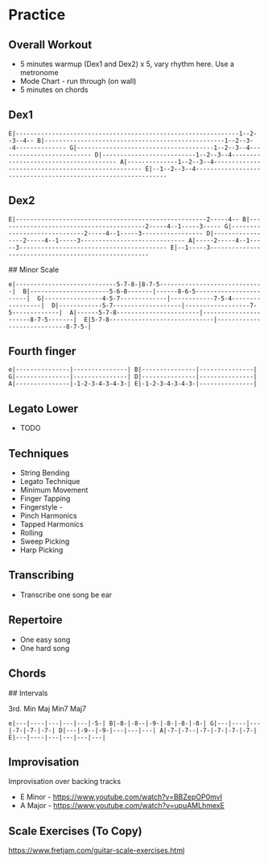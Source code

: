 # Practice

## Overall Workout

* 5 minutes warmup (Dex1 and Dex2) x 5, vary rhythm here.  Use a metronome
* Mode Chart - run through (on wall)
* 5 minutes on chords

## Dex1

``
E|--------------------------------------------------------------1--2--3--4--
B|--------------------------------------------------1--2--3--4--------------
G|--------------------------------------1--2--3--4--------------------------
D|--------------------------1--2--3--4--------------------------------------
A|--------------1--2--3--4--------------------------------------------------
E|--1--2--3--4--------------------------------------------------------------
``

## Dex2

``
E|-----------------------------------------------------2-----4--
B|-----------------------------------------2-----4--1-----3-----
G|-----------------------------2-----4--1-----3-----------------
D|-----------------2-----4--1-----3-----------------------------
A|-----2-----4--1-----3-----------------------------------------
E|--1-----3-----------------------------------------------------
``

## Minor Scale

``
e|----------------------------5-7-8-|8-7-5-----------------------------| 
B|----------------------5-6-8-------|------8-6-5-----------------------| 
G|----------------4-5-7-------------|------------7-5-4-----------------| 
D|------------5-7-------------------|------------------7-5-------------| 
A|------5-7-8-----------------------|----------------------8-7-5-------| 
E|5-7-8-----------------------------|----------------------------8-7-5-| 
``

## Fourth finger

``
e|---------------|---------------|
B|---------------|---------------|
G|---------------|---------------|
D|---------------|---------------|
A|---------------|-1-2-3-4-3-4-3-|
E|-1-2-3-4-3-4-3-|---------------|
``

## Legato Lower

* TODO

## Techniques

* String Bending
* Legato Technique
* Minimum Movement
* Finger Tapping
* Fingerstyle -
* Pinch Harmonics 
* Tapped Harmonics 
* Rolling 
* Sweep Picking 
* Harp Picking

## Transcribing

* Transcribe one song be ear

## Repertoire

* One easy song
* One hard song

## Chords

## Intervals

3rd. Min  Maj Min7 Maj7

``
e|---|----|---|---|---|-5-|
B|-8-|-8--|-9-|-8-|-8-|-8-|
G|---|----|---|-7-|-7-|-7-|
D|---|-9--|-9-|---|---|---|
A|-7-|-7--|-7-|-7-|-7-|-7-|
E|---|----|---|---|---|---|
``

## Improvisation

Improvisation over backing tracks 

* E Minor - https://www.youtube.com/watch?v=BBZepOP0mvI
* A Major - https://www.youtube.com/watch?v=upuAMLhmexE


## Scale Exercises (To Copy)

https://www.fretjam.com/guitar-scale-exercises.html
